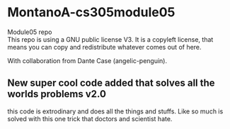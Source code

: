 # MontanoA-cs305module05
Module05 repo  
This repo is using a GNU public license V3. It is a copyleft license, that means you can copy and redistribute whatever comes out of here.  

With collaboration from Dante Case (angelic-penguin).
## New super cool code added that solves all the worlds problems v2.0
this code is extrodinary and does all the things and stuffs. Like so much is solved with this one trick that doctors and scientist hate.
